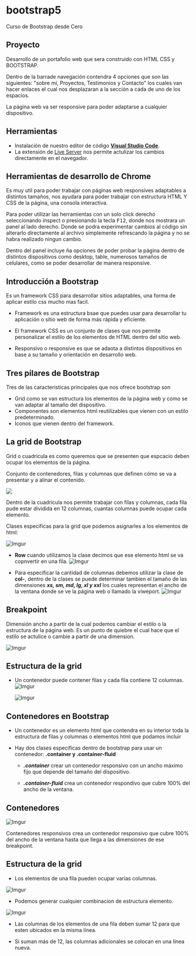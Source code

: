 # bootstrap5
Curso de Bootstrap desde Cero

## Proyecto
  Desarrollo de un portafolio web que sera construido con HTML CSS y BOOTSTRAP.

  Dentro de la barrade navegación contendra 4 opciones que son las siguientes: "sobre mí, Proyectos, Testimonios y Contacto" los cuales van hacer enlaces el cual nos desplazaran a la sección a cada de uno de los espacios.

  La página web va ser responsive para poder adaptarse a cualquier dispositivo.

## Herramientas
  - Instalación de nuestro editor de código [**Visual Studio Code**](https://code.visualstudio.com/).
  - La extensión de [Live Server](https://marketplace.visualstudio.com/items?itemName=ritwickdey.LiveServer) nos permite actulizar los cambios directamente en el navegador.

## Herramientas de desarrollo de Chrome
  Es muy util para poder trabajar con páginas web responsives adaptables a distintos tamaños, nos ayudara para poder trabajar con estructura HTML Y CSS de la página, una consola interactiva.

  Para poder utilizar las herramientas con un solo click derecho seleccionando inspect o presionando la tecla <kbd>F12</kbd>, donde nos mostrara un panel al lado derecho. Donde se podra experimentar cambios al código sin alterarlo directamente al archivo simplemente refrescando la página y no se habra realizado ningun cambio.

  Dentro del panel incluye ña opciones de poder probar la página dentro de distintos dispositivos como desktop, table, numerosos tamaños de celulares, como se poder desarrollar de manera responsive.

## Introducción a Bootstrap
  Es un framework CSS para desarrollar sitios adaptables, una forma de aplicar estilo css mucho mas facil.

  - Framework es una estructura bsae que puedes usar para desarrollar tu aplicación o sitio web de forma más rápida y eficiente.

  - El framework CSS es un conjunto de clases que nos permite personalizar el estilo de los elementos de HTML dentro del sitio web.

  - Responsivo o responsive es que se adaota a distintos  dispositivos en base a su tamaño y orientación en desarrollo web.

## Tres pilares de Bootstrap
  Tres de las caracteristicas principales que nos ofrece bootstrap son 
  
  - Grid como se van estructura los elementos de la página web y como se van adaptar al tamaño del dispositivo.
  - Componentes son elementos html reutilizables que vienen con un estilo predeterminado.
  - Iconos que vienen dentro del framework.

## La grid de Bootstrap
  Grid o cuadrícula es como queremos que se presenten que espcacio deben ocupar los elementos de la página.

  Conjunto de contenedores, filas y columnas que definen cómo se va a presentar y a alinar el contenido.

  ![](https://images04.nicepage.com/feature/447593/es/80-grid-layouts.jpg)

  Dentro de la cuadricula nos permite trabajar con filas y columnas, cada fila pude estar dividida en 12 columnas, cuantas columnas puede ocupar cada elemento.

  Clases especificas para la grid que podemos asignarles a los elementos de html:

  ![Imgur](https://i.imgur.com/catK4rL.png) 

  - **Row** cuando utilizamos la clase decimos que ese elemento html se va copnvertir en una fila.
  ![Imgur](https://i.imgur.com/ve1lNNC.png)

  - Para especificar la cantidad de columnas debemos utilizar la clase de **col-**, dentro de la clases se puede determinar tambien el tamaño de las dimensiones ***xs, sm, md, lg, xl y xxl*** los cuales representan el ancho de la ventana donde se ve la página web o llamado la viweport.
  ![Imgur](https://i.imgur.com/deYA28B.png)

## Breakpoint
  Dimensión ancho a partir de la cual podemos cambiar el estilo o la estructura de la página web. Es un punto de quiebre el cual hace que el estilo se actulice o cambie a partir de una dimension.

  ![Imgur](https://i.imgur.com/5OUnxuZ.png)

## Estructura de la grid
  - Un contenedor puede contener filas y cada fila contiene 12 columnas.
    ![Imgur](https://i.imgur.com/XVnLM30.png)

    ![Imgur](https://i.imgur.com/LrzvUTn.png)


## Contenedores en Bootstrap

  - Un contenedor es un elemento html que contendra en su interior toda la estructura de filas y columnas o elementos html que podamos incluir

  - Hay dos clases especificas dentro de bootstrap para usar un contenedor: **.container y .container-fluid**

    - ***.container*** crear un contenedor responsivo con un ancho máximo fijo que depende del tamaño del dispositivo.

    - ***.container-fluid*** crea un contenedor respondivo que cubre 100% del ancho de la ventana.

## Contenedores

  ![Imgur](https://i.imgur.com/BrbbjNP.png)

  Contenedores responsivos crea un contenedor responsivo que cubre 100% del ancho de la ventana hasta que llega  a las dimensiones de ese breakpoint.

## Estructura de la grid
  - Los elementos de una fila pueden ocupar varias columnas.

  ![Imgur](https://i.imgur.com/kGTOUX3.png)

  - Podemos generar cualquier combinacion de estructura elemento.

  ![Imgur](https://i.imgur.com/pRFevDo.png)

  - Las columnas de los elementos de una fila deben sumar 12 para que esten ubicados en la misma línea.

  - Si suman más de 12, las columnas adicionales se colocan en una línea nueva.
